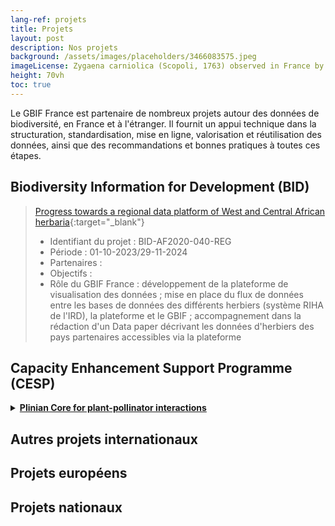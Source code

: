 ```yaml
---
lang-ref: projets
title: Projets
layout: post
description: Nos projets
background: /assets/images/placeholders/3466083575.jpeg
imageLicense: Zygaena carniolica (Scopoli, 1763) observed in France by Christoph Moning (licensed under http://creativecommons.org/licenses/by/4.0/)
height: 70vh
toc: true
---
```


Le GBIF France est partenaire de nombreux projets autour des données de biodiversité, en France et à l'étranger. Il fournit un appui technique dans la structuration, standardisation, mise en ligne, valorisation et réutilisation des données, ainsi que des recommandations et bonnes pratiques à toutes ces étapes.

## Biodiversity Information for Development (BID)

>[Progress towards a regional data platform of West and Central African herbaria](https://www.gbif.org/project/BID-AF2020-040-REG/progress-towards-a-regional-data-platform-of-west-and-central-african-herbaria){:target="_blank"}
>- Identifiant du projet : BID-AF2020-040-REG
>- Période : 01-10-2023/29-11-2024
>- Partenaires :
>- Objectifs :
>- Rôle du GBIF France : développement de la plateforme de visualisation des données ; mise en place du flux de données entre les bases de données des différents herbiers (système RIHA de l'IRD), la plateforme et le GBIF ; accompagnement dans la rédaction d'un Data paper décrivant les données d'herbiers des pays partenaires accessibles via la plateforme

## Capacity Enhancement Support Programme (CESP)
<details>
  <summary><b><a href="https://www.gbif.org/project/CESP2023-011/plinian-core-for-plant-pollinator-interactions">Plinian Core for plant-pollinator interactions</a></b></summary>
<li>Identifiant du projet : CESP2023-011</li>
<li>Période : 01-04-2021/31-03-2023</li>
<li>Partenaires : GBIF España, CR2P, ISYEB, CEFE, Université de Nice</li>
<li>Objectifs : renforcer les capacités du GT Traits (Patrinat, CR2P, ISYEB, Université de Nice) autour du Plinian Core et utiliser ce standard pour partager les informations de traits d'espèces, notamment vers le GBIF.</li>
<li>Rôle du GBIF France : animation du GT Traits ; cas d'étude pratique d'application du Plinian Core à la BdC Traits.</li>
</details>

## Autres projets internationaux

## Projets européens

## Projets nationaux
